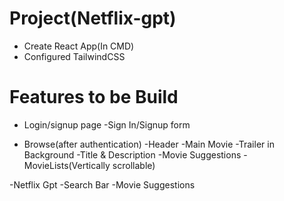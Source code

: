 # Project(Netflix-gpt)

- Create React App(In CMD)
- Configured TailwindCSS


# Features to be Build
- Login/signup page
    -Sign In/Signup form

- Browse(after authentication)
    -Header
    -Main Movie
        -Trailer in Background
        -Title & Description
        -Movie Suggestions
            -MovieLists(Vertically scrollable)

-Netflix Gpt
    -Search Bar
    -Movie Suggestions